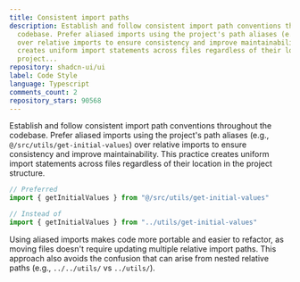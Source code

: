 ```yaml
---
title: Consistent import paths
description: Establish and follow consistent import path conventions throughout the
  codebase. Prefer aliased imports using the project's path aliases (e.g., `@/src/utils/get-initial-values`)
  over relative imports to ensure consistency and improve maintainability. This practice
  creates uniform import statements across files regardless of their location in the
  project...
repository: shadcn-ui/ui
label: Code Style
language: Typescript
comments_count: 2
repository_stars: 90568
---
```


Establish and follow consistent import path conventions throughout the codebase. Prefer aliased imports using the project's path aliases (e.g., `@/src/utils/get-initial-values`) over relative imports to ensure consistency and improve maintainability. This practice creates uniform import statements across files regardless of their location in the project structure.

```ts
// Preferred
import { getInitialValues } from "@/src/utils/get-initial-values"

// Instead of
import { getInitialValues } from "../utils/get-initial-values"
```

Using aliased imports makes code more portable and easier to refactor, as moving files doesn't require updating multiple relative import paths. This approach also avoids the confusion that can arise from nested relative paths (e.g., `../../utils/` vs `../utils/`).